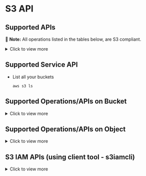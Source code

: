 # S3 API

## Supported APIs

:page_with_curl: **Note:** All operations listed in the tables below, are S3 compliant.

<details>
<summary>Click to view more</summary>
<p>

**Table 1: Basic Operations**

| Service Operations | Bucket Operations | Operation on Objects | 
|:---|:---|:---|
| Get | Get Bucket (List Objects) | Get Object | 
| | Put Bucket | Put Object | 
| | Delete Bucket | Delete Object |
| | Head Bucket | Head Object |

**Table 2: Moderately Complex Operations**

:page_with_curl: **Note:** Operations have limited support for groups.

| Bucket Operations | Operation on Objects | 
|:---|:---|
| Get Bucket ACL | Get Object ACL |
| Put Bucket ACL | Put Object ACL |
| List Multipart Uploads | Delete Multiple Objects |

**Table 2.1: Additional Features** 

| Additional Features | 
|:---|
| Initiate Multipart Upload |
| Upload Part |
| Complete Multipart Upload |
| Abort Multipart Upload |
| List Part |

**Table 3: Advance Complex Operations** 

| Bucket Operations | 
|:---|
| Get Bucket Location |
| Get Bucket Tagging |
| Put Bucket Tagging |
| Delete Bucket Tagging |
| Get Bucket Policy </br> (Limited Condition Support) |
| Put Bucket Policy |
| Delete Bucket Policy |

</p>
</details>

## Supported Service API

- List all your buckets  
  
  `aws s3 ls`

## Supported Operations/APIs on Bucket

<details>
<summary>Click to view more</summary>
<p>

1.  GetBucket (List objects in the specified bucket)  

    `aws s3 ls s3://<your_bucket>`  
    `aws s3api list-objects --bucket <your_bucket>`  
    `aws s3api list-objects-v2 --bucket <your_bucket>`  
    
    | **What's supported** | **What's not supported** | **Common Response Headers sent by S3** |
    |:-------------------------------------|:--------------------------| :-------------------------------------|
    | **Common Request Headers** </br> `Host` </br> `Accept-Encoding` </br> `X-Amz-Content-SHA256` </br> `Authorization` </br> `X-Amz-Date` </br> `User-Agent` </br> `X-Forwarded-For` | <ul><li> **Common Request Header** </br> `x-amz-security-token` </li> <li> **Additional Header** </br> `x-amz-account-id`</li> </ul> | `Content-Type` </br> `Content-Length` </br> `Connection` </br> `Retry-After` | 

2.  Put bucket  

    `aws s3 mb s3://<your_bucket>`  
    `aws s3api create-bucket --bucket <your_bucket>`  
    
    | **What's Supported** | **What's not supported** | **Common Response Headers sent by S3** |
    |:-------------------------------------|:--------------------------| :-------------------------------------|
    | <ul><li>**Common Request Headers** </br> `Host`</br> `Accept-Encoding` </br> `X-Amz-Content-SHA256` </br> `Content-Length` </br> `Authorization` </br> `X-Amz-Date` </br> `User-Agent` </br> `X-Forwarded-For`</br> </br> <li> **Additional Headers** </br> `x-amz-acl` </br> `x-amz-grant-full-control` </br> `x-amz-grant-read` </br> `x-amz-grant-read-acp` </br> `x-amz-grant-write` </br> `x-amz-grant-write-acp`</li></ul> | <ul><li>**Common Request Header** </br> `x-amz-security-token` </li> <li> **Additional Header** </br> `x-amz-bucket-object-lock-enabled` </li></ul> | `Content-Type` </br> `Content-Length` </br> `Retry-After` |

3.  Head bucket  
    
    `aws s3api head-bucket --bucket <your_bucket>` 
    
    | **What's Supported** | **What's not supported** | **Common Response Headers sent by S3** |
    |:-------------------------------------|:--------------------------| :-------------------------------------|
    |**Common Request Headers** </br> `Host` </br> `Accept-Encoding` </br> `X-Amz-Content-SHA256` </br> `Authorization` </br> `X-Amz-Date` </br> `User-Agent` </br> `X-Forwarded-For` | <ul><li>**Common Request Header** </br> `x-amz-security-token` </li> <li> **Additional Header** </br> `x-amz-expected-bucket-owner` </li> </ul> | `Content-Type` </br> `Content-Length` </br> `Connection` </br> `Retry-After` |

4.  Delete bucket  
    
    `aws s3 rb s3://<your_bucket>`  
    `aws s3api delete-bucket --bucket <your_bucket>`  
    
    | **What's Supported** | **What's not supported** | **Common Response Headers sent by S3** |
    |:-------------------------------------|:--------------------------| :-------------------------------------|
    |**Common Request Headers** </br> `Host` </br> `Accept-Encoding` </br> `X-Amz-Content-SHA256` </br> `Content-Length` </br> `Authorization` </br> `X-Amz-Date` </br> `User-Agent` </br> `X-Forwarded-For` | **Common Request Header** </br> `x-amz-security-token` | `Content-Type` </br> `Content-Length` </br> `Retry-After` |

5.  Put Bucket ACL  

    `aws s3api put-bucket-acl --bucket <your_bucket>`  
    
    | **What's Supported** | **What's not supported** | **Common Response Headers sent by S3** |
    |:-------------------------------------|:--------------------------| :-------------------------------------|
    |<ul><li>**Common Request Headers** </br> `Host` </br> `Accept-Encoding` </br> `X-Amz-Content-SHA256` </br> `Content-Length` </br> `Content-MD5` </br> `Authorization` </br> `X-Amz-Date` </br> `User-Agent` </br> `X-Forwarded-For`</li> </br> <li> **Additional Headers** </br> `x-amz-acl` </br> `x-amz-grant-full-control` </br> `x-amz-grant-read` </br> `x-amz-grant-read-acp` </br> `x-amz-grant-write` </br> `x-amz-grant-write-acp` </li></ul> | <ul><li> **Common Request Header** </br> `x-amz-security-token` </li><li> **Additional Headers** </br> `x-amz-bucket-object-lock-enabled` </br> `x-amz-expected-bucket-owner` | `Content-Type` </br> `Content-Length` </br> `Retry-After` |
    
6.  Get Bucket ACL  
    
    `aws s3api get-bucket-acl --bucket <your_bucket>`  
 
    | **What's Supported** | **What's not supported** | **Common Response Headers sent by S3** |
    |:-------------------------------------|:--------------------------| :-------------------------------------|
    | **Common Request Headers** </br> `Host` </br> `Accept-Encoding` </br> `X-Amz-Content-SHA256` </br> `Authorization` </br> `X-Amz-Date` </br> `User-Agent` </br> `X-Forwarded-For` | <ul><li> **Common Request Header** </br> `x-amz-security-token` </li> <li> **Additional Header** </br> `x-amz-expected-bucket-owner` </li></br> | `Content-Type` </br> `Content-Length` </br> `Retry-After` |

7.  Multipart uploads

    7.1    Create multipart upload in bucket  
           `aws s3api create-multipart-upload --bucket <your_bucket> --key <key>`  

    7.2    Upload part  
           `aws s3api upload-part --bucket <your_bucket> --key <key> --part-number 1 --body <part>`  

    7.3    Lists parts of a multipart upload  
           `aws s3api list-parts --bucket <your_bucket> --key <key> --upload-id <id>`  

    7.4    Abort/Complete multipart  
           `aws s3api complete-multipart-upload --multipart-upload <mpustruct_file> --bucket <your_bucket> --key <key> --upload-id <id>`  
           `aws s3api abort-multipart-upload --bucket <your_bucket> --key <key> --upload-id <id>`  

    7.5    Lists in-progress multipart uploads in a bucket  
           `aws s3api list-multipart-uploads --bucket <your_bucket>`  

8.  Put Bucket policy  
    `aws s3api put-bucket-policy --bucket <your_bucket> --policy <policy_json_file>`  

9.  Get Bucket policy  
    `aws s3api get-bucket-policy --bucket <your_bucket>`  

10. Delete bucket policy  
    `aws s3api delete-bucket-policy --bucket <your_bucket>`  

11. Put Bucket tagging  
    `aws s3api put-bucket-tagging --bucket <your_bucket> --tagging <tagging_json_file>`  

12. Get Bucket tagging  
    `aws s3api get-bucket-tagging --bucket <your_bucket>`  

13. Delete bucket tagging  
    `aws s3api delete-bucket-tagging --bucket <your_bucket>`  

14. Get bucket location  
    `aws s3api get-bucket-location --bucket <your_bucket>`  
    
</p>
</details>

## Supported Operations/APIs on Object

<details>
<summary>Click to view more</summary>
<p>

1.  Put Object  
    `aws s3api put-object --bucket <your_bucket> --key <key> --body <file>`  
    `aws s3 cp <local_file> s3://<your_bucket>/<key>`  

2.  Get Object  
    `aws s3api get-object --bucket <your_bucket> --key <key> <save_to_file>`  
    `aws s3 cp s3://<your_bucket>/<key> <local_file>`  

3.  Delete Object  
    `aws s3api delete-object --bucket <your_bucket> --key <key>`  

4.  Head Object  
    `aws s3api head-object --bucket <your_bucket> --key <key>`  

5.  Put Object ACL  
    `aws s3api put-object-acl --bucket <your_bucket> --key <key> --grant-* emailaddress=<email>`  

6.  Get Object ACL  
    `aws s3api get-object-acl --bucket <your_bucket> --key <key>`  

7.  Delete multiple objects  
    `aws s3api delete-objects --bucket <your_bucket> --delete <del_struct_json_file>`  

8.  Put Object tagging  
    `aws s3api put-object-tagging --bucket <your_bucket> --key <key> --tagging <tagging_json_struct>`  

9.  Get Object tagging  
    `aws s3api get-object-tagging --bucket <your_bucket> --key <key>`  

10. Delete Object tagging  
    `aws s3api delete-object-tagging --bucket <your_bucket> --key <key>`  
    
</p>
</details>

## S3 IAM APIs (using client tool - s3iamcli)

<details>
<summary>Click to view more</summary>
<p>

1.  Create an account  
    `s3iamcli CreateAccount -n <Account Name> -e <Email Id>`  

2.  Delete an account  
    `s3iamcli DeleteAccount -n <Account Name>`  

3.  List accounts  
    `s3iamcli ListAccounts`  

4.  Create IAM User, with optional path  
    `s3iamcli CreateUser -n <User Name> [-p path]`  

5.  Change/update the name of existing IAM user  
    `s3iamcli UpdateUser -n <Old User Name> --new_user <New User Name> [-p <New Path>]`  

6.  Delete IAM user  
    `s3iamcli DeleteUser -n <User Name>`  

7.  Create access key for IAM user  
    `s3iamcli CreateAccessKey -n <User Name>`  

8.  List access keys/secret keys of IAM user  
    `s3iamcli ListAccessKeys -n <User Name>`  

9.  Delete access key of IAM user  
    `s3iamcli DeleteAccesskey -k <Access Key Id> -n <User Name>`  

10. Update the status of access key of IAM user (Change status to active or inactive)  
    `s3iamcli UpdateAccessKey -k <Access Key Id> -s <Active/Inactive> -n <User Name>`  

11. List all IAM users of current account, matching the path prefix  
    `s3iamcli ListUsers [-p <Path Prefix>]`  

12. Change the password of an IAM user  
    `s3iamcli ChangePassword --old_password <Old User Password> --new_password <New User Password>`  

13. Create temporary authentication credential for an account or IAM user  
    `s3iamcli GetTempAuthCredentials -a <Account Name> --password <Account Password> [-d <Duration in seconds>] [-n <User Name>]`  

14. Creates a password for the specified account  
    `s3iamcli CreateAccountLoginProfile -n <Account Name> --password <Account Password> [--password-reset-required |--no-password-reset-required]`  

15. Updates/changes password for the specified account  
    `UpdateAccountLoginProfile -n <Account Name> [--password <Account Password>] [--password-reset-required|--no-password-reset-required]`  

16. Retrieves the account name and password-creation date for the specified account  
    `s3iamcli GetAccountLoginProfile -n <Account Name>`  

17. Creates a password for the specified IAM user  
    `s3iamcli CreateUserLoginProfile -n <User Name> --password <User Password> [--password-reset-required |--no-password-reset-required]`  

18. Updates/changes password for the specified IAM user  
    `s3iamcli UpdateUserLoginProfile -n <User Name> [--password <User Password>] [--password-reset-required |   --no-password-reset-required]`  

19. Retrieves the user name and password-creation date for the specified IAM user  
    `s3iamcli GetUserLoginProfile -n <User Name>`  

</p>
</details>
